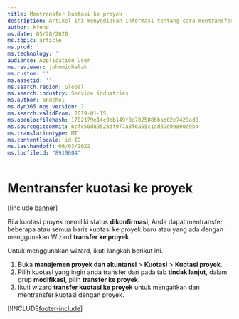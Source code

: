 ```yaml
---
title: Mentransfer kuotasi ke proyek
description: Artikel ini menyediakan informasi tentang cara mentransfer kutipan ke proyek baru atau yang sudah ada.
author: kfend
ms.date: 05/28/2020
ms.topic: article
ms.prod: ''
ms.technology: ''
audience: Application User
ms.reviewer: johnmichalak
ms.custom: ''
ms.assetid: ''
ms.search.region: Global
ms.search.industry: Service industries
ms.author: andchoi
ms.dyn365.ops.version: 7
ms.search.validFrom: 2019-01-15
ms.openlocfilehash: 1702179e14c0eb149f8e7025886bab02e7429ad8
ms.sourcegitcommit: 6cfc50d89528df977a8f6a55c1ad39d99800d9b4
ms.translationtype: MT
ms.contentlocale: id-ID
ms.lasthandoff: 06/03/2022
ms.locfileid: "8919604"
---
```

# <a name="transfer-a-quotation-to-a-project"></a>Mentransfer kuotasi ke proyek

[!include [banner](../includes/banner.md)]

Bila kuotasi proyek memiliki status **dikonfirmasi**, Anda dapat mentransfer beberapa atau semua baris kuotasi ke proyek baru atau yang ada dengan menggunakan Wizard **transfer ke proyek**. 

Untuk menggunakan wizard, ikuti langkah berikut ini.

1. Buka **manajemen proyek dan akuntansi** > **Kuotasi** > **Kuotasi proyek**.
2. Pilih kuotasi yang ingin anda transfer dan pada tab **tindak lanjut**, dalam grup **modifikasi**, pilih **transfer ke proyek**.
3. Ikuti wizard **transfer kuotasi ke proyek** untuk mengaitkan dan mentransfer kuotasi dengan proyek.


[!INCLUDE[footer-include](../includes/footer-banner.md)]